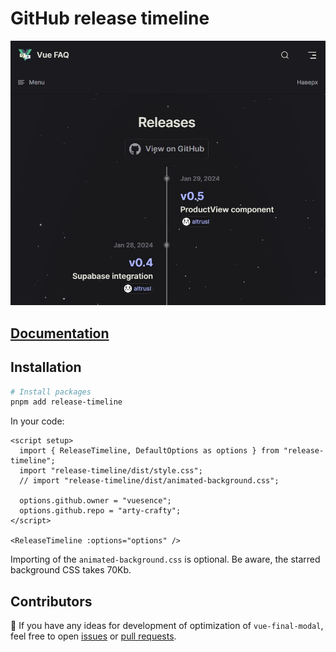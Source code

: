 # GitHub release timeline

![](./rt-image.jpg)

## [Documentation](https://vue-faq.org/ru/release-timeline/)

## Installation

```bash [pnpm]
# Install packages
pnpm add release-timeline
```

In your code:

```vue
<script setup>
  import { ReleaseTimeline, DefaultOptions as options } from "release-timeline";
  import "release-timeline/dist/style.css";
  // import "release-timeline/dist/animated-background.css";

  options.github.owner = "vuesence";
  options.github.repo = "arty-crafty";
</script>

<ReleaseTimeline :options="options" />
```

Importing of the `animated-background.css` is optional. Be aware, the starred background CSS takes 70Kb.

## Contributors

🚀 If you have any ideas for development of optimization of `vue-final-modal`, feel free to open [issues](https://github.com/vuesence/release-timeline/issues) or [pull requests](https://github.com/vuesence/release-timeline/pulls).
